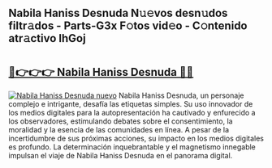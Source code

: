 ## Nabila Haniss Desnuda N𝚞𝚎vos desn𝚞dos filtr𝚊dos - Parts-G3x F𝚘tos vid𝚎o - C𝚘ntenido atr𝚊ctivo lhGoj

# <h2><a href="http://mb74yq.tromn.icu/?c=Nabila+Haniss+Desnuda">🔗👉👉👉 Nabila Haniss Desnuda 🔗🔗</a></h2>

[![Nabila Haniss Desnuda nuevo](https://i.imgur.com/pEAQMta.gif)](http://mb74yq.tromn.icu/?c=Nabila+Haniss+Desnuda)
Nabila Haniss Desnuda, un personaje complejo e intrigante, desafía las etiquetas simples. Su uso innovador de los medios digitales para la autopresentación ha cautivado y enfurecido a los observadores, estimulando debates sobre el consentimiento, la moralidad y la esencia de las comunidades en línea. A pesar de la incertidumbre de sus próximas acciones, su impacto en los medios digitales es profundo. La determinación inquebrantable y el magnetismo innegable impulsan el viaje de Nabila Haniss Desnuda en el panorama digital.

